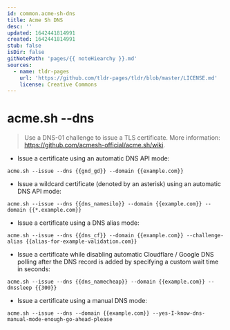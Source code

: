 ```yaml
---
id: common.acme-sh-dns
title: Acme Sh DNS
desc: ''
updated: 1642441814991
created: 1642441814991
stub: false
isDir: false
gitNotePath: 'pages/{{ noteHiearchy }}.md'
sources:
  - name: tldr-pages
    url: 'https://github.com/tldr-pages/tldr/blob/master/LICENSE.md'
    license: Creative Commons
---
```

# acme.sh --dns

> Use a DNS-01 challenge to issue a TLS certificate.
> More information: <https://github.com/acmesh-official/acme.sh/wiki>.

- Issue a certificate using an automatic DNS API mode:

`acme.sh --issue --dns {{gnd_gd}} --domain {{example.com}}`

- Issue a wildcard certificate (denoted by an asterisk) using an automatic DNS API mode:

`acme.sh --issue --dns {{dns_namesilo}} --domain {{example.com}} --domain {{*.example.com}}`

- Issue a certificate using a DNS alias mode:

`acme.sh --issue --dns {{dns_cf}} --domain {{example.com}} --challenge-alias {{alias-for-example-validation.com}}`

- Issue a certificate while disabling automatic Cloudflare / Google DNS polling after the DNS record is added by specifying a custom wait time in seconds:

`acme.sh --issue --dns {{dns_namecheap}} --domain {{example.com}} --dnssleep {{300}}`

- Issue a certificate using a manual DNS mode:

`acme.sh --issue --dns --domain {{example.com}} --yes-I-know-dns-manual-mode-enough-go-ahead-please`

